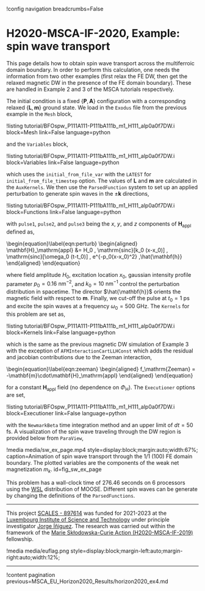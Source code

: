 !config navigation breadcrumbs=False

# H2020-MSCA-IF-2020, Example: spin wave transport

This page details how to obtain spin wave transport across the multiferroic domain boundary. In order to perform this calculation, one needs the information from two other examples (first relax the FE DW, then get the relaxed magnetic DW in the presence of the FE domain boundary). These are handled in Example 2 and 3 of the MSCA tutorials respectively.

The initial condition is a fixed $\{\mathbf{P},\mathbf{A}\}$ configuration with a corresponding relaxed $\{\mathbf{L},\mathbf{m}\}$ ground state. We load in the `Exodus` file from the previous example in the `Mesh` block,

!listing tutorial/BFOspw_P111A111-P111bA111b_m1_H111_alp0a0f7DW.i
         block=Mesh
         link=False
         language=python

and the `Variables` block,

!listing tutorial/BFOspw_P111A111-P111bA111b_m1_H111_alp0a0f7DW.i
         block=Variables
         link=False
         language=python

which uses the `initial_from_file_var` with the `LATEST` for `initial_from_file_timestep` option. The values of $\mathbf{L}$ and $\mathbf{m}$ are calculated in the `AuxKernels`. We then use the `ParsedFunction` system to set up an applied perturbation to generate spin waves in the $\pm\mathbf{k}$ directions,

!listing tutorial/BFOspw_P111A111-P111bA111b_m1_H111_alp0a0f7DW.i
         block=Functions
         link=False
         language=python

with `pulse1`, `pulse2`, and `pulse3` being the $x$, $y$, and $z$ components of $\mathbf{H}_\mathrm{appl}$ defined as,

\begin{equation}\label{eqn:perturb}
  \begin{aligned}
  \mathbf{H}_\mathrm{appl} &= H_0 \, \mathrm{sinc}[k_0 (x-x_0)] \, \mathrm{sinc}[\omega_0 (t-t_0)] \, e^{-p_0(x-x_0)^2} \,\hat{\mathbf{h}}
  \end{aligned}
\end{equation}

where field amplitude $H_0$, excitation location $x_0$, gaussian intensity profile parameter $p_0 = 0.16$ $\mathrm{nm}^{-2}$, and $k_0 = 10$ $\mathrm{nm}^{-1}$ control the perturbation distribution in spacetime. The director $\hat{\mathbf{h}}$ orients the magnetic field with respect to $\mathbf{m}$. Finally, we cut-off the pulse at $t_0 = 1$ ps and excite the spin waves at a frequency $\omega_0 = 500$ GHz. The `Kernels` for this problem are set as,

!listing tutorial/BFOspw_P111A111-P111bA111b_m1_H111_alp0a0f7DW.i
         block=Kernels
         link=False
         language=python

which is the same as the previous magnetic DW simulation of Example 3 with the exception of `AFMInteractionCartLLHConst` which adds the residual and jacobian contributions due to the Zeeman interaction,

\begin{equation}\label{eqn:zeeman}
  \begin{aligned}
   f_\mathrm{Zeeman} = -\mathbf{m}\cdot\mathbf{H}_\mathrm{appl}
  \end{aligned}
\end{equation}

for a constant $\mathbf{H}_\mathrm{appl}$ field (no dependence on $\Phi_\mathrm{H}$). The `Executioner` options are set,

!listing tutorial/BFOspw_P111A111-P111bA111b_m1_H111_alp0a0f7DW.i
         block=Executioner
         link=False
         language=python

with the `NewmarkBeta` time integration method and an upper limit of $dt = 50$ fs. A visualization of the spin wave traveling through the DW region is provided below from `ParaView`,

!media media/sw_ex_page.mp4 style=display:block;margin:auto;width:67%; caption=Animation of spin wave transport through the 1/1 (100) FE domain boundary. The plotted variables are the components of the weak net magnetization $m_k$. id=fig_sw_ex_page

This problem has a wall-clock time of 276.46 seconds on 6 processors using the [WSL](https://learn.microsoft.com/en-us/windows/wsl/install) distribution of MOOSE. Different spin waves can be generate by changing the definitions of the `ParsedFunctions`.



-------------------------------------------------------------------------------------------------------------------------------------------------------------------------------------------------------

This project [SCALES - 897614](https://cordis.europa.eu/project/id/897614) was funded for 2021-2023 at the [Luxembourg Institute of Science and Technology](https://www.list.lu/) under principle investigator [Jorge Íñiguez](https://sites.google.com/site/jorgeiniguezresearch/). The research was carried out within the framework of the [Marie Skłodowska-Curie Action (H2020-MSCA-IF-2019)](https://ec.europa.eu/info/funding-tenders/opportunities/portal/screen/opportunities/topic-details/msca-if-2020) fellowship.

!media media/euflag.png style=display:block;margin-left:auto;margin-right:auto;width:12%;

-------------------------------------------------------------------------------------------------------------------------------------------------------------------------------------------------------

!content pagination previous=MSCA_EU_Horizon2020_Results/horizon2020_ex4.md
